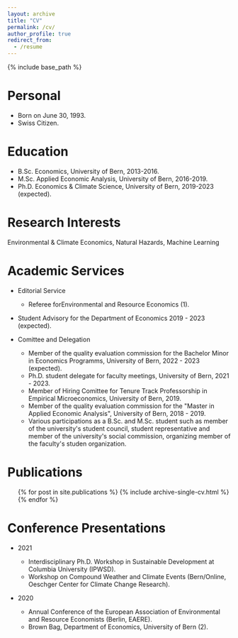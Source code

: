 ```yaml
---
layout: archive
title: "CV"
permalink: /cv/
author_profile: true
redirect_from:
  - /resume
---
```


{% include base_path %}

Personal
======
* Born on June 30, 1993.
* Swiss Citizen.

Education
======
* B.Sc. Economics, University of Bern, 2013-2016.
* M.Sc. Applied Economic Analysis, University of Bern, 2016-2019.
* Ph.D. Economics & Climate Science, University of Bern, 2019-2023 (expected).


Research Interests
======
Environmental & Climate Economics, Natural Hazards, Machine Learning
  
Academic Services
======
* Editorial Service
    *  Referee forEnvironmental and Resource Economics (1).

* Student Advisory for the Department of Economics 2019 - 2023 (expected).

* Comittee and Delegation
    * Member of the quality evaluation commission for the Bachelor Minor in Economics Programms, University of Bern, 2022 - 2023 (expected).
    * Ph.D. student delegate for faculty meetings, University of Bern, 2021 - 2023.
    * Member of Hiring Comittee for Tenure Track Professorship in Empirical Microeconomics, University of Bern, 2019.
    * Member of the quality evaluation commission for the "Master in Applied Economic Analysis", University of Bern, 2018 - 2019.
    * Various participations as a B.Sc. and M.Sc. student such as member of the university's student council, student representative and member of the university's social commission, organizing member of the faculty's studen organization.

Publications
======
  <ul>{% for post in site.publications %}
    {% include archive-single-cv.html %}
  {% endfor %}</ul>
  
Conference Presentations
======
* 2021
	 * Interdisciplinary Ph.D. Workshop in Sustainable Development at Columbia University (IPWSD).
	 * Workshop  on  Compound  Weather  and  Climate  Events  (Bern/Online,  Oeschger  Center  for  Climate Change Research).

* 2020
	 * Annual Conference of the European Association of Environmental and Resource Economists (Berlin, EAERE).
	 * Brown Bag, Department of Economics, University of Bern (2).


